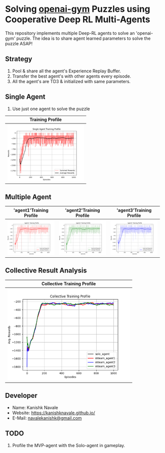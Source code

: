 # Solving [openai-gym](https://gym.openai.com/) Puzzles using Cooperative Deep RL Multi-Agents 
This repository implements multiple Deep-RL agents to solve an 'openai-gym' puzzle. The idea is to share agent learned parameters to solve the puzzle ASAP!

## Strategy
1. Pool & share all the agent's Experience Replay Buffer.
2. Transfer the best agent's with other agents every episode.
3. All the agent's are TD3 & initialized with same parameters.

## Single Agent
1. Use just one agent to solve the puzzle

|Training Profile|
|:--:|
|<img src="SingleAgentProfiling/data/Training_Profile.png" width="250">|

## Multiple Agent

|'agent1'Training Profile|'agent2'Training Profile|'agent3'Training Profile|
|:--:|:--:|:--:|
|<img src="MultiAgentProfiling/data/agent1 Training Profile.png" width="400">|<img src="MultiAgentProfiling/data/agent2 Training Profile.png" width="400">|<img src="MultiAgentProfiling/data/agent3 Training Profile.png" width="400">|

## Collective Result Analysis
|Collective Training Profile|
|:--:|
|<img src="Collective Training Profile.png" width="400">|

## Developer
* Name: Kanishk Navale
* Website: https://kanishknavale.github.io/
* E-Mail: navalekanishk@gmail.com

## TODO
1. Profile the MVP-agent with the Solo-agent in gameplay.


